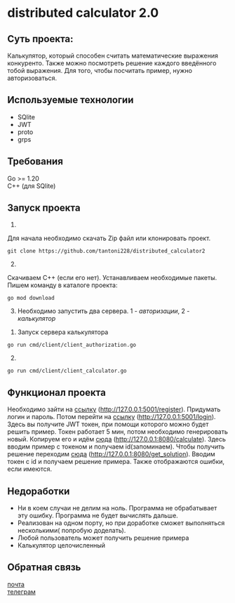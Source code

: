 # distributed calculator 2.0
## Суть проекта:
Калькулятор, который способен считать математические выражения конкуренто.
Также можно посмотреть решение каждого введённого тобой выражения.
Для того, чтобы посчитать пример, нужно авторизоваться.
## Используемые технологии
* SQlite
* JWT
* proto
* grps
## Требования
Go >= 1.20 </br>
C++ (для SQlite)
## Запуск проекта
1)
Для начала необходимо скачать Zip файл или клонировать проект.
```shell
git clone https://github.com/tantoni228/distributed_calculator2
```
2) 
Скачиваем C++ (если его нет).
Устанавливаем необходимые пакеты. Пишем команду в каталоге проекта:
```shell
go mod download 
```
3) Необходимо запустить два сервера. 1 - *авторизации*, 2 - *калькулятор*
1. Запуск сервера калькулятора
```shell
go run cmd/client/client_authorization.go
```
2. 
```shell
go run cmd/client/client_calculator.go
```
## Функционал проекта
Необходимо зайти на [ссылку](http://127.0.0.1:5001/register) (http://127.0.0.1:5001/register). Придумать логин и пароль. Потом перейти на [ссылку](http://127.0.0.1:5001/login) (http://127.0.0.1:5001/login). Здесь вы получите JWT токен, при помощи которого можно будет решить пример. Токен работает 5 мин, потом необходимо генерировать новый. Копируем его и идём [сюда](http://127.0.0.1:8080/calculate) (http://127.0.0.1:8080/calculate). Здесь вводим пример с токеном и получаем id(запоминаем). Чтобы получить решение переходим [сюда](http://127.0.0.1:8080/get_solution) 
(http://127.0.0.1:8080/get_solution).
Вводим токен с id и получаем решение примера. Также отображаются ошибки, если имеются.

## Недоработки
* Ни в коем случаи не делим на ноль. Программа не обрабатывает эту ошибку. Программа не будет вычислять дальше.
* Реализован на одном порту, но при доработке сможет выполняться несколькими( попробую доделать).
* Любой пользователь может получить решение примера
* Калькулятор целочисленный


## Обратная связь
[почта](leshyovantoha@yandex.ru) </br>
[телеграм](https://t.me/sadlarfox)
